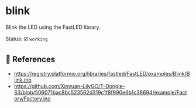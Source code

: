 # blink

Blink the LED using the FastLED library.

Status: :ballot_box_with_check: `working`

## :link: References

- <https://registry.platformio.org/libraries/fastled/FastLED/examples/Blink/Blink.ino>
- <https://github.com/Xinyuan-LilyGO/T-Dongle-S3/blob/506071bac8bc523562d319c1f8f990e6b1c36694/example/Factory/Factory.ino>
